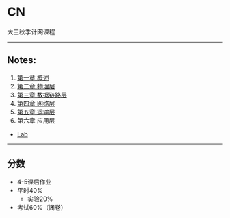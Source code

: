 # CN
大三秋季计网课程

---
## Notes:
1. [第一章 概述](第一章%20概述.md)
2. [第二章 物理层](第二章%20物理层.md)
3. [第三章 数据链路层](第三章%20数据链路层.md)
4. [第四章 网络层](第四章%20网络层.md)
5. [第五章 运输层](第五章%20运输层.md)
6. 第六章 应用层

- [Lab](Lab/README.md)

***
## 分数
- 4-5课后作业
- 平时40%
	- 实验20%
- 考试60%（闭卷）
